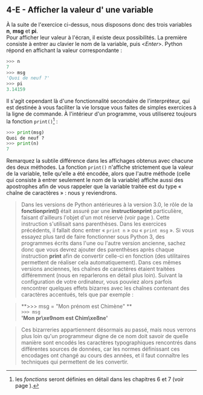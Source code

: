 ## 4-E - Afficher la valeur d' une variable

À la suite de l'exercice ci-dessus, nous disposons donc des trois
variables **n**, **msg** et **pi**.\
 Pour afficher leur valeur à l'écran, il existe deux possibilités. La
première consiste à entrer au clavier le nom de la variable, puis
\<*Enter*\>. Python répond en affichant la valeur correspondante :



```python
>>> n
7
>>> msg
'Quoi de neuf ?'
>>> pi
3.14159
```



Il s'agit cependant là d'une fonctionnalité secondaire de
l'interpréteur, qui est destinée à vous faciliter la vie lorsque vous
faites de simples exercices à la ligne de commande. À l'intérieur d'un
programme, vous utiliserez toujours la fonction `print()`[^note_9]
:



```python
>>> print(msg)
Quoi de neuf ?
>>> print(n)
7
```



Remarquez la subtile différence dans les affichages obtenus avec chacune
des deux méthodes. La fonction `print()` n'affiche strictement que la
valeur de la variable, telle qu'elle a été encodée, alors que l'autre
méthode (celle qui consiste à entrer seulement le nom de la variable)
affiche aussi des apostrophes afin de vous rappeler que la variable
traitée est du type « chaîne de caractères » : nous y reviendrons.

> Dans les versions de Python antérieures à la version 3.0, le rôle de
> la **fonctionprint()** était
> assuré par une **instructionprint** particulière, faisant d'ailleurs
> l'objet d'un mot réservé (voir page ). Cette instruction s'utilisait
> sans parenthèses. Dans les exercices précédents, il fallait donc
> entrer « `print n` » ou «
> `print msg` ». Si vous essayez
> plus tard de faire fonctionner sous Python 3, des programmes écrits
> dans l'une ou l'autre version ancienne, sachez donc que vous devrez
> ajouter des parenthèses après chaque instruction **print** afin de convertir celle-ci en
> fonction (des utilitaires permettent de réaliser cela
> automatiquement). Dans ces mêmes versions anciennes, les chaînes de
> caractères étaient traitées différemment (nous en reparlerons en
> détail plus loin). Suivant la configuration de votre ordinateur, vous
> pouviez alors parfois rencontrer quelques effets bizarres avec les
> chaînes contenant des caractères accentués, tels que par exemple :

> **\>\>\> msg = "Mon prénom est Chimène"
> **\
> `>>> msg `\
> **'Mon pr\\xe9nom est
> Chim\\xe8ne'**

> Ces bizarreries appartiennent désormais au passé, mais nous verrons
> plus loin qu'un programmeur digne de ce nom doit savoir de quelle
> manière sont encodés les caractères typographiques rencontrés dans
> différentes sources de données, car les normes définissant ces
> encodages ont changé au cours des années, et il faut connaître les
> techniques qui permettent de les convertir.


[^note_9]: les *fonctions* seront définies en détail dans les chapitres 6 et 7 (voir page ).
